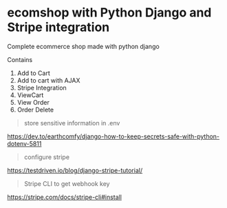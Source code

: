 # ecomshop with Python Django and Stripe integration

Complete ecommerce shop made with python django

Contains
1) Add to Cart
2) Add to cart with AJAX
3) Stripe Integration
4) ViewCart
5) View Order
6) Order Delete


> store sensitive information in .env

https://dev.to/earthcomfy/django-how-to-keep-secrets-safe-with-python-dotenv-5811

> configure stripe

https://testdriven.io/blog/django-stripe-tutorial/

> Stripe CLI to get webhook key

https://stripe.com/docs/stripe-cli#install
